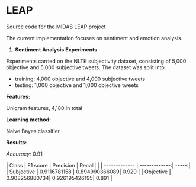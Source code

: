 # LEAP

Source code for the MIDAS LEAP project

The current implementation focuses on sentiment and emotion analysis. 

1) <b>Sentiment Analysis Experiments</b>

Experiments carried on the NLTK subjectivity dataset, consisting of 5,000 objective and 5,000 subjective tweets.
The dataset was split into:
- training: 4,000 objective and 4,000 subjective tweets
- testing: 1,000 objective and 1,000 objective tweets

<b>Features:</b>
 
Unigram features, 4,180 in total 

<b>Learning method:</b>
 
Naive Bayes classifier

<b>Results:</b>

*Accuracy:* 0.91

| Class      | F1 score      | Precision     | Recall|
|            | ------------- |:-------------:| -----:|
| Subjective | 0.9116781158  | 0.894990366089| 0.929 |
| Objective  | 0.908256880734| 0.926195426195| 0.891 |


